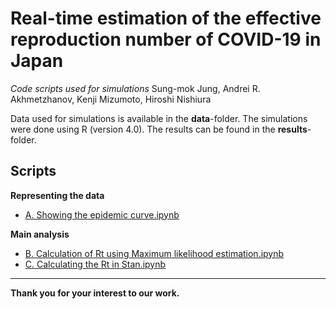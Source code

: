 # Real-time estimation of the effective reproduction number of COVID-19 in Japan

*Code scripts used for simulations*
Sung-mok Jung, Andrei R. Akhmetzhanov, Kenji Mizumoto, Hiroshi Nishiura

Data used for simulations is available in the **data**-folder. The simulations were done using R (version 4.0). The results can be found in the **results**-folder.

## Scripts

**Representing the data**
* [A. Showing the epidemic curve.ipynb](https://nbviewer.jupyter.org/github/contactmodel/COVID19-Japan-Reff/blob/master/scripts/A.%20Showing%20the%20epidemic%20curve.ipynb?flush_cache=true)

**Main analysis**
* [B. Calculation of Rt using Maximum likelihood estimation.ipynb](https://nbviewer.jupyter.org/gist/aakhmetz/6f04f885d9add7b042e4ba2a84bebfdf)
* [C. Calculating the Rt in Stan.ipynb](https://nbviewer.jupyter.org/gist/aakhmetz/afba8383f69766e3f53ad7e1fbc89617)

------
**Thank you for your interest to our work.**
